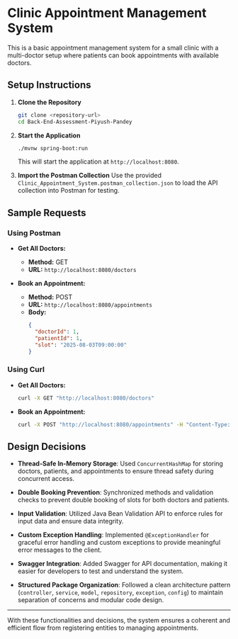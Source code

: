 # Clinic Appointment Management System

This is a basic appointment management system for a small clinic with a multi-doctor setup where patients can book appointments with available doctors.

## Setup Instructions
1. **Clone the Repository**
   ```bash
   git clone <repository-url>
   cd Back-End-Assessment-Piyush-Pandey
   ```

2. **Start the Application**
   ```bash
   ./mvnw spring-boot:run
   ```
   This will start the application at `http://localhost:8080`.


3. **Import the Postman Collection**
   Use the provided `Clinic_Appointment_System.postman_collection.json` to load the API collection into Postman for testing.

## Sample Requests

### Using Postman

- **Get All Doctors:**
  - **Method:** GET
  - **URL:** `http://localhost:8080/doctors`

- **Book an Appointment:**
  - **Method:** POST
  - **URL:** `http://localhost:8080/appointments`
  - **Body:**
    ```json
    {
      "doctorId": 1,
      "patientId": 1,
      "slot": "2025-08-03T09:00:00"
    }
    ```

### Using Curl

- **Get All Doctors:**
  ```bash
  curl -X GET "http://localhost:8080/doctors"
  ```

- **Book an Appointment:**
  ```bash
  curl -X POST "http://localhost:8080/appointments" -H "Content-Type: application/json" -d '{"doctorId": 1, "patientId": 1, "slot": "2025-08-03T09:00:00"}'
  ```


## Design Decisions

- **Thread-Safe In-Memory Storage**: Used `ConcurrentHashMap` for storing doctors, patients, and appointments to ensure thread safety during concurrent access.

- **Double Booking Prevention**: Synchronized methods and validation checks to prevent double booking of slots for both doctors and patients.

- **Input Validation**: Utilized Java Bean Validation API to enforce rules for input data and ensure data integrity.

- **Custom Exception Handling**: Implemented `@ExceptionHandler` for graceful error handling and custom exceptions to provide meaningful error messages to the client.

- **Swagger Integration**: Added Swagger for API documentation, making it easier for developers to test and understand the system.

- **Structured Package Organization**: Followed a clean architecture pattern (`controller`, `service`, `model`, `repository`, `exception`, `config`) to maintain separation of concerns and modular code design.

---

With these functionalities and decisions, the system ensures a coherent and efficient flow from registering entities to managing appointments.
